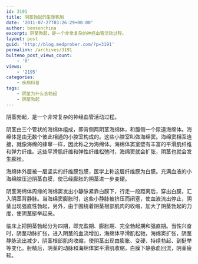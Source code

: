 ```yaml
---
id: 3191
title: 阴茎勃起的生理机制
date: '2011-07-27T03:26:29+00:00'
author: bensonchina
excerpt: 阴茎勃起，是一个非常复杂的神经血管活动过程。
layout: post
guid: 'http://blog.medprober.com/?p=3191'
permalink: /archives/3191
bulteno_post_views_count:
    - '0'
views:
    - '2195'
categories:
    - 疾病科普
tags:
    - 阴茎为什么会勃起
    - 阴茎勃起
---
```


阴茎勃起，是一个非常复杂的神经血管活动过程。

阴茎由三个管状的海绵体组成，即背侧两阴茎海绵体，和腹侧一个尿道海绵体。海绵体是由无数个彼此相通的小腔室构成的。这些小腔室叫做海绵窦。海绵窦相互连接，就像海绵的蜂窜一样，因此称之为海绵体。海绵体窦室壁有丰富的平滑肌纤维和弹力纤维。这些平滑肌纤维和弹性纤维松弛时，海绵窦就会扩张，阴茎也就会发生膨胀。

海绵体外层被一层坚实的纤维膜包膜，医学上称这层纤维膜为白膜。充满血液的小海绵腔压迫阴茎白膜，使已经膨胀的阴茎进一步变硬。

阴茎海绵体周缘的海绵窦发出小静脉紧靠白膜下，行走一段距离后，穿出白膜，汇入阴茎背静脉。当海绵窦膨胀时，这些小静脉被挤压而闭塞，使血液流出停止，阴茎出现强直性勃起，另外，由于围绕着阴茎根部肌肉的收缩，加大了阴茎勃起的力度，使阴茎挺举起来。

临床上把阴茎勃起分为四期，即充盈期、膨胀期、完全勃起期和强直期。当性兴奋时，阴茎动脉扩张，进入阴茎的血流增加，海绵体平滑肌松驰，海绵窦扩张，阴茎静脉流出减少，阴茎根部肌肉收缩，使阴茎出现由膨胀、变硬、持续勃起、到挺举等变化。射精后，阴茎的动脉和海绵体窦平滑肌收缩，白膜下静脉血回流，阴茎疲软。